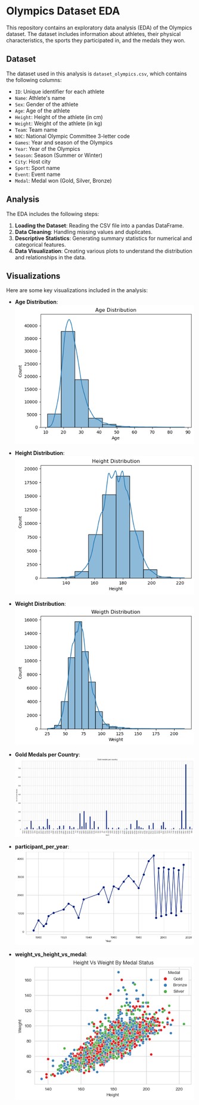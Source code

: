# Olympics Dataset EDA

This repository contains an exploratory data analysis (EDA) of the Olympics dataset. The dataset includes information about athletes, their physical characteristics, the sports they participated in, and the medals they won.

## Dataset

The dataset used in this analysis is `dataset_olympics.csv`, which contains the following columns:

- `ID`: Unique identifier for each athlete
- `Name`: Athlete's name
- `Sex`: Gender of the athlete
- `Age`: Age of the athlete
- `Height`: Height of the athlete (in cm)
- `Weight`: Weight of the athlete (in kg)
- `Team`: Team name
- `NOC`: National Olympic Committee 3-letter code
- `Games`: Year and season of the Olympics
- `Year`: Year of the Olympics
- `Season`: Season (Summer or Winter)
- `City`: Host city
- `Sport`: Sport name
- `Event`: Event name
- `Medal`: Medal won (Gold, Silver, Bronze)


## Analysis

The EDA includes the following steps:

1. **Loading the Dataset**: Reading the CSV file into a pandas DataFrame.
2. **Data Cleaning**: Handling missing values and duplicates.
3. **Descriptive Statistics**: Generating summary statistics for numerical and categorical features.
4. **Data Visualization**: Creating various plots to understand the distribution and relationships in the data.

## Visualizations

Here are some key visualizations included in the analysis:

- **Age Distribution**:
  ![Age Distribution](images/age_disttribution.png)

- **Height Distribution**:
  ![Height Distribution](images/height_distribution.png)

- **Weight Distribution**:
  ![Weight Distribution](images/weight_distribution.png)

- **Gold Medals per Country**:
  ![Gold Medals per Country](images/gold_medals_per_country.png)

- **participant_per_year**:
  ![participant_per_year](images/participant_per_year.png)

- **weight_vs_height_vs_medal**:
  ![weight_vs_height_vs_medal](images/weight_vs_height_vs_medal.png)

